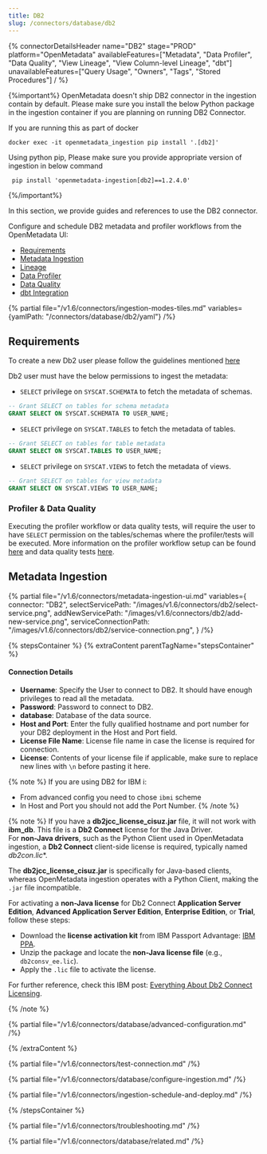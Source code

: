 ```yaml
---
title: DB2
slug: /connectors/database/db2
---
```


{% connectorDetailsHeader
name="DB2"
stage="PROD"
platform="OpenMetadata"
availableFeatures=["Metadata", "Data Profiler", "Data Quality", "View Lineage", "View Column-level Lineage", "dbt"]
unavailableFeatures=["Query Usage", "Owners", "Tags", "Stored Procedures"]
/ %}

{%important%}
OpenMetadata doesn't ship DB2 connector in the ingestion contain by default.
Please make sure you install the below Python package in the ingestion container if you are planning on running DB2 Connector.

If you are running this as part of docker
```code
docker exec -it openmetadata_ingestion pip install '.[db2]'
```

Using python pip, Please make sure you provide appropriate version of ingestion in below command
```code
 pip install 'openmetadata-ingestion[db2]==1.2.4.0'
```

{%/important%}

In this section, we provide guides and references to use the DB2 connector.

Configure and schedule DB2 metadata and profiler workflows from the OpenMetadata UI:

- [Requirements](#requirements)
- [Metadata Ingestion](#metadata-ingestion)
- [Lineage](/how-to-guides/data-lineage/workflow)
- [Data Profiler](/how-to-guides/data-quality-observability/profiler/workflow)
- [Data Quality](/how-to-guides/data-quality-observability/quality)
- [dbt Integration](/connectors/ingestion/workflows/dbt)

{% partial file="/v1.6/connectors/ingestion-modes-tiles.md" variables={yamlPath: "/connectors/database/db2/yaml"} /%}

## Requirements

To create a new Db2 user please follow the guidelines mentioned [here](https://www.ibm.com/docs/ko/samfess/8.2.0?topic=schema-creating-users-manually)

Db2 user must have the below permissions to ingest the metadata:

- `SELECT` privilege on `SYSCAT.SCHEMATA` to fetch the metadata of schemas.
```sql
-- Grant SELECT on tables for schema metadata
GRANT SELECT ON SYSCAT.SCHEMATA TO USER_NAME;
```

- `SELECT` privilege on `SYSCAT.TABLES` to fetch the metadata of tables.
```sql
-- Grant SELECT on tables for table metadata
GRANT SELECT ON SYSCAT.TABLES TO USER_NAME;
```

- `SELECT` privilege on `SYSCAT.VIEWS` to fetch the metadata of views.
```sql
-- Grant SELECT on tables for view metadata
GRANT SELECT ON SYSCAT.VIEWS TO USER_NAME;
```

### Profiler & Data Quality

Executing the profiler workflow or data quality tests, will require the user to have `SELECT` permission on the tables/schemas where the profiler/tests will be executed. More information on the profiler workflow setup can be found [here](/how-to-guides/data-quality-observability/profiler/workflow) and data quality tests [here](/how-to-guides/data-quality-observability/quality).

## Metadata Ingestion
{% partial 
  file="/v1.6/connectors/metadata-ingestion-ui.md" 
  variables={
    connector: "DB2", 
    selectServicePath: "/images/v1.6/connectors/db2/select-service.png",
    addNewServicePath: "/images/v1.6/connectors/db2/add-new-service.png",
    serviceConnectionPath: "/images/v1.6/connectors/db2/service-connection.png",
} 
/%}

{% stepsContainer %}
{% extraContent parentTagName="stepsContainer" %}

#### Connection Details

- **Username**: Specify the User to connect to DB2. It should have enough privileges to read all the metadata.
- **Password**: Password to connect to DB2.
- **database**: Database of the data source.
- **Host and Port**: Enter the fully qualified hostname and port number for your DB2 deployment in the Host and Port field.
- **License File Name**: License file name in case the license is required for connection.
- **License**: Contents of your license file if applicable, make sure to replace new lines with `\n` before pasting it here.

{% note %}
If you are using DB2 for IBM i:

- From advanced config you need to chose `ibmi` scheme
- In Host and Port you should not add the Port Number.
{% /note %}

{% note %}
If you have a **db2jcc_license_cisuz.jar** file, it will not work with **ibm_db**. This file is a **Db2 Connect** license for the Java Driver.  
For **non-Java drivers**, such as the Python Client used in OpenMetadata ingestion, a **Db2 Connect** client-side license is required, typically named **db2con*.lic**.  

The **db2jcc_license_cisuz.jar** is specifically for Java-based clients, whereas OpenMetadata ingestion operates with a Python Client, making the `.jar` file incompatible.  
 
For activating a **non-Java license** for Db2 Connect **Application Server Edition**, **Advanced Application Server Edition**, **Enterprise Edition**, or **Trial**, follow these steps:  
- Download the **license activation kit** from IBM Passport Advantage: [IBM PPA](https://www.ibm.com/software/passportadvantage/pao_customer.html).  
- Unzip the package and locate the **non-Java license file** (e.g., `db2consv_ee.lic`).  
- Apply the `.lic` file to activate the license.

For further reference, check this IBM post: [Everything About Db2 Connect Licensing](https://community.ibm.com/community/user/datamanagement/blogs/shilu-mathai2/2023/05/05/everything-about-db2-connect-licensing).  

{% /note %}

{% partial file="/v1.6/connectors/database/advanced-configuration.md" /%}

{% /extraContent %}

{% partial file="/v1.6/connectors/test-connection.md" /%}

{% partial file="/v1.6/connectors/database/configure-ingestion.md" /%}

{% partial file="/v1.6/connectors/ingestion-schedule-and-deploy.md" /%}

{% /stepsContainer %}

{% partial file="/v1.6/connectors/troubleshooting.md" /%}

{% partial file="/v1.6/connectors/database/related.md" /%}

